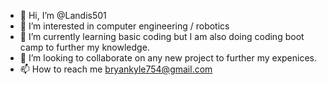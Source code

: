 - 👋 Hi, I’m @Landis501
- 👀 I’m interested in computer engineering / robotics 
- 🌱 I’m currently learning basic coding but I am also doing coding boot camp to further my knowledge.
- 💞️ I’m looking to collaborate on any new project to further my expenices.
- 📫 How to reach me bryankyle754@gmail.com

<!---
Landis501/Landis501 is a ✨ special ✨ repository because its `README.md` (this file) appears on your GitHub profile.
You can click the Preview link to take a look at your changes.
--->
